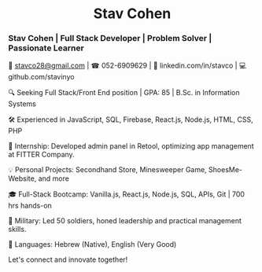 <h1 align="center">Stav Cohen</h1>

<h3>Stav Cohen | Full Stack Developer | Problem Solver | Passionate Learner</h3> 

📧 stavco28@gmail.com | ☎ 052-6909629 | 💼 linkedin.com/in/stavco | 💻 github.com/stavinyo

🔍 Seeking Full Stack/Front End position | GPA: 85 | B.Sc. in Information Systems

🛠️ Experienced in JavaScript, SQL, Firebase, React.js, Node.js, HTML, CSS, PHP

🚀 Internship: Developed admin panel in Retool, optimizing app management at FITTER Company.

💡 Personal Projects: Secondhand Store, Minesweeper Game, ShoesMe-Website, and more 

🎓 Full-Stack Bootcamp: Vanilla.js, React.js, Node.js, SQL, APIs, Git | 700 hrs hands-on

🏅 Military: Led 50 soldiers, honed leadership and practical management skills.

💬 Languages: Hebrew (Native), English (Very Good)

Let's connect and innovate together!
